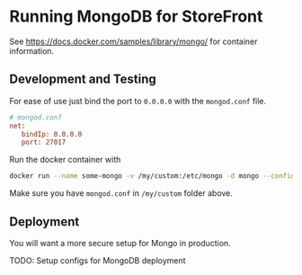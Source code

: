 # Running MongoDB for StoreFront


See https://docs.docker.com/samples/library/mongo/ for container information.

## Development and Testing

For ease of use just bind the port to `0.0.0.0` with the  `mongod.conf` file.

```ini
# mongod.conf
net:
   bindIp: 0.0.0.0
   port: 27017
```

Run the docker container with 

```sh
docker run --name some-mongo -v /my/custom:/etc/mongo -d mongo --config /etc/mongo/mongod.conf
```

Make sure you have `mongod.conf` in `/my/custom` folder above.


## Deployment

You will want a more secure setup for Mongo in production.

TODO: Setup configs for MongoDB deployment